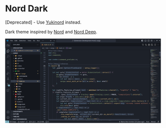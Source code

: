 # Nord Dark

[Deprecated] - Use [Yukinord](https://marketplace.visualstudio.com/items?itemName=yukina.yukinord) instead.

Dark theme inspired by [Nord](https://marketplace.visualstudio.com/items?itemName=arcticicestudio.nord-visual-studio-code) and [Nord Deep](https://marketplace.visualstudio.com/items?itemName=marlosirapuan.nord-deep).

![""](https://raw.githubusercontent.com/yukina3230/nord-dark/main/assets/screenshot.png)
